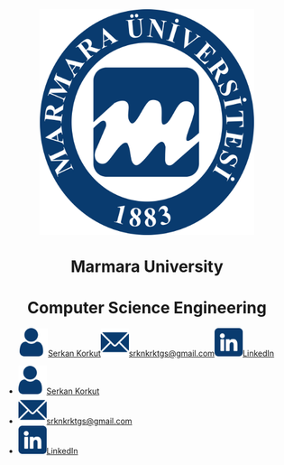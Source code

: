 <div align="center" >
    <a href="https://www.marmara.edu.tr" target="blank"><img align="center" alt="Discord" src="/icons/Marun_logo1.png" height="400"/></a>
    
  <br>
    
# **Marmara University**
# **Computer Science Engineering**   
</div>


<div style= "display: flex; justify-content: center; align-items: center; color:red">
        <div style="vertical-align: middle"><img src="/icons/user.png" width="50"><a href="https://github.com/serkankorkut17/">Serkan Korkut</a></div>
        <div style="vertical-align: middle"><img src="/icons/email.png" width="50"><a href="srknkrktgs@gmail.com">srknkrktgs@gmail.com</a></div>
        <div style="vertical-align: middle"><img src="/icons/linkedin.png" width="50"><a href="https://www.linkedin.com/in/serkankorkut17/">LinkedIn</a></div>
</div>

<div>
    <ul>
        <li><div><img src="/icons/user.png" width="50"><a href="https://github.com/serkankorkut17/">Serkan Korkut</a></div></li>
        <li><div><img src="/icons/email.png" width="50"><a href="srknkrktgs@gmail.com">srknkrktgs@gmail.com</a></div></li>
        <li><div><img src="/icons/linkedin.png" width="50"><a href="https://www.linkedin.com/in/serkankorkut17/">LinkedIn</a></div></li>
    </ul>
</div>

